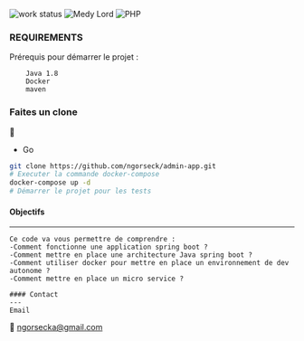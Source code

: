 ![work status](https://img.shields.io/badge/work-on%20progress-red.svg)
![Medy Lord ](https://img.shields.io/badge/Medy%20Lord-Java-green)
![PHP](https://img.shields.io/badge/Medy%20Lord-SpringBoot-yellowgreen)

### REQUIREMENTS
Prérequis pour démarrer le projet  :
```
    Java 1.8 
    Docker 
    maven
```
### Faites un clone
:rocket:

* Go

```bash 
git clone https://github.com/ngorseck/admin-app.git
# Executer la commande docker-compose 
docker-compose up -d
# Démarrer le projet pour les tests 

```
#### Objectifs
--- 
```
Ce code va vous permettre de comprendre :
-Comment fonctionne une application spring boot ?
-Comment mettre en place une architecture Java spring boot ?
-Comment utiliser docker pour mettre en place un environnement de dev autonome ?
-Comment mettre en place un micro service ?
```

```
#### Contact
---
Email
```
:email:  ngorsecka@gmail.com

